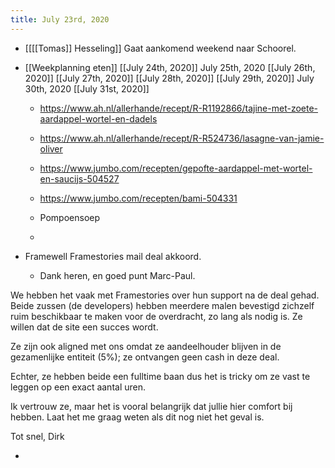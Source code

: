 ```yaml
---
title: July 23rd, 2020
---
```


- [[[[Tomas]] Hesseling]] Gaat aankomend weekend naar Schoorel.

- [[Weekplanning eten]] [[July 24th, 2020]] July 25th, 2020 [[July 26th, 2020]] [[July 27th, 2020]] [[July 28th, 2020]] [[July 29th, 2020]] July 30th, 2020 [[July 31st, 2020]] 
	 - https://www.ah.nl/allerhande/recept/R-R1192866/tajine-met-zoete-aardappel-wortel-en-dadels

	 - https://www.ah.nl/allerhande/recept/R-R524736/lasagne-van-jamie-oliver

	 - https://www.jumbo.com/recepten/gepofte-aardappel-met-wortel-en-saucijs-504527

	 - https://www.jumbo.com/recepten/bami-504331

	 - Pompoensoep

	 - 

- Framewell Framestories mail deal akkoord.
	 - Dank heren, en goed punt Marc-Paul.

We hebben het vaak met Framestories over hun support na de deal gehad.
Beide zussen (de developers) hebben meerdere malen bevestigd zichzelf ruim beschikbaar te maken voor de overdracht, zo lang als nodig is. Ze willen dat de site een succes wordt.  

Ze zijn ook aligned met ons omdat ze aandeelhouder blijven in de gezamenlijke entiteit (5%); ze ontvangen geen cash in deze deal.

Echter, ze hebben beide een fulltime baan dus het is tricky om ze vast te leggen op een exact aantal uren. 

Ik vertrouw ze, maar het is vooral belangrijk dat jullie hier comfort bij hebben. Laat het me graag weten als dit nog niet het geval is.

Tot snel,
Dirk 


- 
